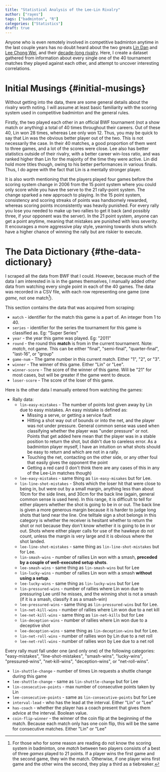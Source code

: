 ```yaml
---
title: "Statistical Analysis of the Lee-Lin Rivalry"
author: ["rayes"]
tags: ["badminton", "R"]
categories: ["Statistics"]
draft: true
---
```


Anyone who is even remotely involved in competitive badminton anytime in the last couple years has no doubt heard about the two greats [Lin Dan](https://en.wikipedia.org/wiki/Lin_Dan) and [Lee Chong Wei](https://en.wikipedia.org/wiki/Lee_Chong_Wei), and their [decade-long rivalry](https://en.wikipedia.org/wiki/Lee%E2%80%93Lin_rivalry). Here, I create a dataset gathered from information about every single one of the 40 tournament matches they played against each other, and attempt to uncover interesting correlations.


# Initial Musings {#initial-musings}

Without getting into the data, there are some general details about the rivalry worth noting. I will assume at least basic familiarity with the scoring system used in competitive badminton and the general rules.

Firstly, the two played each other in an official BWF tournament (not a show match or anything) a total of 40 times throughout their careers. Out of these 40, Lin won 28 times, whereas Lee only won 12. Thus, you may be quick to say that Lin was the obvious better player out of the two. This is not necessarily the case. In their 40 matches, a good proportion of them went to three games, and a lot of the scores were close. Lee also has better statistics outside of their rivalry, with a better career win-loss ratio, and was ranked higher than Lin for the majority of the time they were active. Lin did hold more titles though, owing to his better performances in various finals. Thus, I do agree with the fact that Lin is a mentally stronger player.

It is also worth mentioning that the players played four games before the scoring system change in 2006 from the 15 point system where you could only score while you have the serve to the 21 rally-point system. The change sparked a new approach to playing. In the 15 point system, consistency and scoring streaks of points was handsomely rewarded, whereas scoring points inconsistently was heavily punished. For every rally you lose you needed to make up two rallies to get it back (and possibly three, if your opponent was the server). In the 21 point system, anyone can get a point anytime, meaning that mistakes are punished with less severity. It encourages a more aggressive play style, yearning towards shots which have a higher chance of winning the rally but are riskier to execute.


# The Data Dictionary {#the-data-dictionary}

I scraped all the data from BWF that I could. However, because much of the data I am interested in is in the games themselves, I manually added other data from watching every single point in each of the 40 games. The data was recorded in a CSV file, with each row representing one game (one _game_, not one match[^fn:1]).

This section contains the data that was acquired from scraping:

-   `match` - identifier for the match this game is a part of. An integer from 1 to 40.
-   `series` - identifier for the series the tournament for this game is classified as. Eg: "Super Series"
-   `year` - the year this game was played. Eg: "2011"
-   `round` - the round this **match** is from in the current tournament. Note: _match_, not game. This can be either "final", "semi-final", "quarter-final", "last-16", or "group"
-   `game-num` - The game number in this current match. Either "1", "2", or "3".
-   `winner` - The winner of this game. Either "Lin" or "Lee".
-   `winner-score` - The score of the winner of this game. Will be "21" for most cases, but will be greater if the game went to deuce.
-   `loser-score` - The score of the loser of this game.

Here is the other data I manually entered from watching the games:

-   Rally data:
    -   `lin-easy-mistakes` - The number of points lost given away by Lin due to easy mistakes. An easy mistake is defined as:
        -   Missing a serve, or getting a service fault
        -   Hitting a shot way out of bounds or into the net, and the player was not under pressure. General common sense was used when classifying whether the player was "under pressure" or not. Points that get added here mean that the player was in a stable position to return the shot, but didn't due to careless error. As a badminton player myself, I have an intuition on what shots should be easy to return and which are not in a rally.
        -   Touching the net, contacting on the other side, or any other foul that easily gives the opponent the point
        -   Getting a red card (I don't think there are any cases of this in any of the Lee-Lin matches though)
    -   `lee-easy-mistakes` - same thing as `lin-easy-misakes` but for Lee.
    -   `lin-line-shot-mistakes` - Shots which the loser hit that were close to being in, but were out by a small margin, anything less than about 10cm for the side lines, and 30cm for the back line (again, general common sense is used here). In this range, it is difficult to tell for either players whether the shot is going to be in or out. The back line is given a more generous margin because it is harder to judge long shots that land near the line. One telltale sign a shot belongs in this category is whether the receiver is hesitant whether to return the shot or not because they don't know whether it is going to be in or out. Shots where either player calls for use of the hawkeye do not count, unless the margin is very large and it is obvious where the shot landed.
    -   `lee-line-shot-mistakes` - same thing as `lin-line-shot-mistakes` but for Lee.
    -   `lin-smash-wins` - number of rallies Lin won with a smash, **preceded by a couple of well-executed setup shots**.
    -   `lee-smash-wins` - same thing as `lin-smash-wins` but for Lee
    -   `lin-lucky-wins` - number of rallies Lin won with a smash **without using a setup**.
    -   `lee-lucky-wins` - same thing as `lin-lucky-wins` but for Lee
    -   `lin-pressured-wins` - number of rallies where Lin won due to pressuring Lee until he misses, and the winning shot is not a smash (if it is a smash, classify it as a smash-win)
    -   `lee-pressured-wins` - same thing as `lin-pressured-wins` but for Lee.
    -   `lin-net-kill-wins` - number of rallies where Lin won due to a net kill
    -   `lee-net-kill-wins` - same thing as `lin-net-kills` but for Lee
    -   `lin-deception-wins` - number of rallies where Lin won due to a deceptive shot
    -   `lee-deception-wins` - same thing as `lin-deception-wins` but for Lee.
    -   `lin-net-roll-wins` - number of rallies won by Lin due to a net roll
    -   `lee-net-roll-wins` - number of rallies won by Lee due to a net roll

Every rally must fall under one (and only one) of the following categories: "easy-mistakes", "line-shot-mistakes", "smash-wins", "lucky-wins", "pressured-wins", "net-kill-wins", "deception-wins", or "net-roll-wins".

-   `lin-shuttle-change` - number of times Lin requests a shuttle change during this game
-   `lee-shuttle-change` - same as `lin-shuttle-change` but for Lee
-   `lin-consecutive-points` - max number of consecutive points taken by Lin
-   `lee-consecutive-points` - same as `lin-consecutive-points` but for Lee
-   `interval-lead` - who has the lead at the interval. Either "Lin" or "Lee"
-   `has-coach` - whether the player has a coach present that gives them advice at the interval. Boolean value.
-   `coin-flip-winner` - the winner of the coin flip at the beginning of the match. Because each match only has one coin flip, this will be the same for consecutive matches. Either "Lin" or "Lee"

[^fn:1]: For those who for some reason are reading do not know the scoring system in badminton, one _match_ between two players consists of a best of three _games_ played to 21 points. If a player wins the first game and the second game, they win the match. Otherwise, if one player wins first game and the other wins the second, they play a third as a tiebreaker.